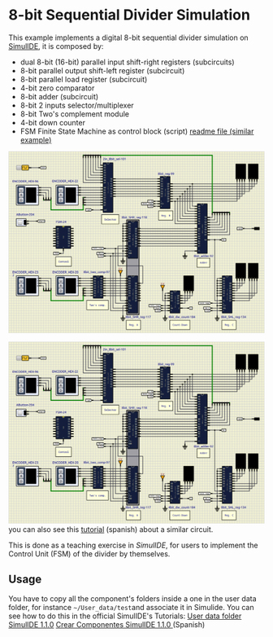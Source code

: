 # 8-bit Sequential Divider Simulation

This example implements a digital 8-bit sequential divider simulation on [SimulIDE](https://simulide.com/p/), it is composed by:

- dual 8-bit (16-bit) parallel input shift-right registers (subcircuits)
- 8-bit parallel output shift-left register (subcircuit)
- 8-bit parallel load register (subcircuit)
- 4-bit zero comparator
- 8-bit adder (subcircuit)
- 8-bit 2 inputs selector/multiplexer
- 8-bit Two's complement module
- 4-bit down counter
- FSM Finite State Machine as control block (script) [readme file (similar example)](/FSM/README.md)

![](assets/Divider.png)

![](assets/Divider.png)
you can also see this [tutorial](https://youtu.be/PAcU9CNJh7A?si=TVzpL2JlhtzKox_8) (spanish) about a similar circuit.

This is done as a teaching exercise in _SimulIDE_, for users to implement the Control Unit (FSM) of the divider by themselves.


## Usage 
You have to copy all the component's folders inside a one in the user data folder, for instance `~/User_data/test`and associate it in Simulide.
You can see how to do this in the official SimulIDE's Tutorials:
[User data folder SimulIDE 1.1.0](https://www.youtube.com/watch?v=pAU7fdUWCqs)
[Crear Componentes SimulIDE 1.1.0 ](https://www.youtube.com/watch?v=LBknR6y5Qho) (Spanish)